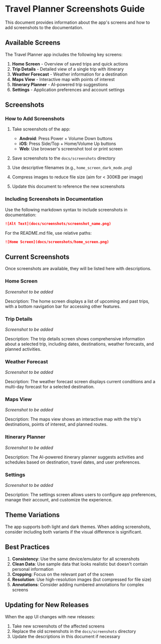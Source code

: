 # Travel Planner Screenshots Guide

This document provides information about the app's screens and how to add screenshots to the documentation.

## Available Screens

The Travel Planner app includes the following key screens:

1. **Home Screen** - Overview of saved trips and quick actions
2. **Trip Details** - Detailed view of a single trip with itinerary
3. **Weather Forecast** - Weather information for a destination
4. **Maps View** - Interactive map with points of interest
5. **Itinerary Planner** - AI-powered trip suggestions
6. **Settings** - Application preferences and account settings

## Screenshots

### How to Add Screenshots

1. Take screenshots of the app:
   - **Android**: Press Power + Volume Down buttons
   - **iOS**: Press Side/Top + Home/Volume Up buttons
   - **Web**: Use browser's screenshot tool or print screen
   
2. Save screenshots to the `docs/screenshots` directory
3. Use descriptive filenames (e.g., `home_screen_dark_mode.png`)
4. Compress images to reduce file size (aim for < 300KB per image)
5. Update this document to reference the new screenshots

### Including Screenshots in Documentation

Use the following markdown syntax to include screenshots in documentation:

```markdown
![Alt Text](docs/screenshots/screenshot_name.png)
```

For the README.md file, use relative paths:

```markdown
![Home Screen](docs/screenshots/home_screen.png)
```

## Current Screenshots

Once screenshots are available, they will be listed here with descriptions.

### Home Screen
*Screenshot to be added*

Description: The home screen displays a list of upcoming and past trips, with a bottom navigation bar for accessing other features.

### Trip Details
*Screenshot to be added*

Description: The trip details screen shows comprehensive information about a selected trip, including dates, destinations, weather forecasts, and planned activities.

### Weather Forecast
*Screenshot to be added*

Description: The weather forecast screen displays current conditions and a multi-day forecast for a selected destination.

### Maps View
*Screenshot to be added*

Description: The maps view shows an interactive map with the trip's destinations, points of interest, and planned routes.

### Itinerary Planner
*Screenshot to be added*

Description: The AI-powered itinerary planner suggests activities and schedules based on destination, travel dates, and user preferences.

### Settings
*Screenshot to be added*

Description: The settings screen allows users to configure app preferences, manage their account, and customize the experience.

## Theme Variations

The app supports both light and dark themes. When adding screenshots, consider including both variants if the visual difference is significant.

## Best Practices

1. **Consistency**: Use the same device/emulator for all screenshots
2. **Clean Data**: Use sample data that looks realistic but doesn't contain personal information
3. **Cropping**: Focus on the relevant part of the screen
4. **Resolution**: Use high-resolution images (but compressed for file size)
5. **Annotations**: Consider adding numbered annotations for complex screens

## Updating for New Releases

When the app UI changes with new releases:
1. Take new screenshots of the affected screens
2. Replace the old screenshots in the `docs/screenshots` directory
3. Update the descriptions in this document if necessary 